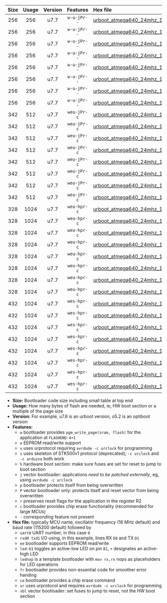 |Size|Usage|Version|Features|Hex file|
|:-:|:-:|:-:|:-:|:--|
|256|256|u7.7|`w-u-jPr--`|[urboot_atmega640_24mhz_115200bps_uart0_rxe0_txe1_led+b7_fr_ur_vbl.hex](https://raw.githubusercontent.com/stefanrueger/urboot.hex/main/mcus/atmega640/fcpu_24mhz/115200_bps/urboot_atmega640_24mhz_115200bps_uart0_rxe0_txe1_led+b7_fr_ur_vbl.hex)|
|256|256|u7.7|`w-u-jPr--`|[urboot_atmega640_24mhz_115200bps_uart0_rxe0_txe1_lednop_fr_ur_vbl.hex](https://raw.githubusercontent.com/stefanrueger/urboot.hex/main/mcus/atmega640/fcpu_24mhz/115200_bps/urboot_atmega640_24mhz_115200bps_uart0_rxe0_txe1_lednop_fr_ur_vbl.hex)|
|256|256|u7.7|`w-u-jPr--`|[urboot_atmega640_24mhz_115200bps_uart1_rxd2_txd3_led+b7_fr_ur_vbl.hex](https://raw.githubusercontent.com/stefanrueger/urboot.hex/main/mcus/atmega640/fcpu_24mhz/115200_bps/urboot_atmega640_24mhz_115200bps_uart1_rxd2_txd3_led+b7_fr_ur_vbl.hex)|
|256|256|u7.7|`w-u-jPr--`|[urboot_atmega640_24mhz_115200bps_uart1_rxd2_txd3_lednop_fr_ur_vbl.hex](https://raw.githubusercontent.com/stefanrueger/urboot.hex/main/mcus/atmega640/fcpu_24mhz/115200_bps/urboot_atmega640_24mhz_115200bps_uart1_rxd2_txd3_lednop_fr_ur_vbl.hex)|
|256|256|u7.7|`w-u-jPr--`|[urboot_atmega640_24mhz_115200bps_uart2_rxh0_txh1_led+b7_fr_ur_vbl.hex](https://raw.githubusercontent.com/stefanrueger/urboot.hex/main/mcus/atmega640/fcpu_24mhz/115200_bps/urboot_atmega640_24mhz_115200bps_uart2_rxh0_txh1_led+b7_fr_ur_vbl.hex)|
|256|256|u7.7|`w-u-jPr--`|[urboot_atmega640_24mhz_115200bps_uart2_rxh0_txh1_lednop_fr_ur_vbl.hex](https://raw.githubusercontent.com/stefanrueger/urboot.hex/main/mcus/atmega640/fcpu_24mhz/115200_bps/urboot_atmega640_24mhz_115200bps_uart2_rxh0_txh1_lednop_fr_ur_vbl.hex)|
|256|256|u7.7|`w-u-jPr--`|[urboot_atmega640_24mhz_115200bps_uart3_rxj0_txj1_led+b7_fr_ur_vbl.hex](https://raw.githubusercontent.com/stefanrueger/urboot.hex/main/mcus/atmega640/fcpu_24mhz/115200_bps/urboot_atmega640_24mhz_115200bps_uart3_rxj0_txj1_led+b7_fr_ur_vbl.hex)|
|256|256|u7.7|`w-u-jPr--`|[urboot_atmega640_24mhz_115200bps_uart3_rxj0_txj1_lednop_fr_ur_vbl.hex](https://raw.githubusercontent.com/stefanrueger/urboot.hex/main/mcus/atmega640/fcpu_24mhz/115200_bps/urboot_atmega640_24mhz_115200bps_uart3_rxj0_txj1_lednop_fr_ur_vbl.hex)|
|342|512|u7.7|`weu-jPr-c`|[urboot_atmega640_24mhz_115200bps_uart0_rxe0_txe1_ee_led+b7_fr_ce_ur_vbl.hex](https://raw.githubusercontent.com/stefanrueger/urboot.hex/main/mcus/atmega640/fcpu_24mhz/115200_bps/urboot_atmega640_24mhz_115200bps_uart0_rxe0_txe1_ee_led+b7_fr_ce_ur_vbl.hex)|
|342|512|u7.7|`weu-jPr-c`|[urboot_atmega640_24mhz_115200bps_uart0_rxe0_txe1_ee_lednop_fr_ce_ur_vbl.hex](https://raw.githubusercontent.com/stefanrueger/urboot.hex/main/mcus/atmega640/fcpu_24mhz/115200_bps/urboot_atmega640_24mhz_115200bps_uart0_rxe0_txe1_ee_lednop_fr_ce_ur_vbl.hex)|
|342|512|u7.7|`weu-jPr-c`|[urboot_atmega640_24mhz_115200bps_uart1_rxd2_txd3_ee_led+b7_fr_ce_ur_vbl.hex](https://raw.githubusercontent.com/stefanrueger/urboot.hex/main/mcus/atmega640/fcpu_24mhz/115200_bps/urboot_atmega640_24mhz_115200bps_uart1_rxd2_txd3_ee_led+b7_fr_ce_ur_vbl.hex)|
|342|512|u7.7|`weu-jPr-c`|[urboot_atmega640_24mhz_115200bps_uart1_rxd2_txd3_ee_lednop_fr_ce_ur_vbl.hex](https://raw.githubusercontent.com/stefanrueger/urboot.hex/main/mcus/atmega640/fcpu_24mhz/115200_bps/urboot_atmega640_24mhz_115200bps_uart1_rxd2_txd3_ee_lednop_fr_ce_ur_vbl.hex)|
|342|512|u7.7|`weu-jPr-c`|[urboot_atmega640_24mhz_115200bps_uart2_rxh0_txh1_ee_led+b7_fr_ce_ur_vbl.hex](https://raw.githubusercontent.com/stefanrueger/urboot.hex/main/mcus/atmega640/fcpu_24mhz/115200_bps/urboot_atmega640_24mhz_115200bps_uart2_rxh0_txh1_ee_led+b7_fr_ce_ur_vbl.hex)|
|342|512|u7.7|`weu-jPr-c`|[urboot_atmega640_24mhz_115200bps_uart2_rxh0_txh1_ee_lednop_fr_ce_ur_vbl.hex](https://raw.githubusercontent.com/stefanrueger/urboot.hex/main/mcus/atmega640/fcpu_24mhz/115200_bps/urboot_atmega640_24mhz_115200bps_uart2_rxh0_txh1_ee_lednop_fr_ce_ur_vbl.hex)|
|342|512|u7.7|`weu-jPr-c`|[urboot_atmega640_24mhz_115200bps_uart3_rxj0_txj1_ee_led+b7_fr_ce_ur_vbl.hex](https://raw.githubusercontent.com/stefanrueger/urboot.hex/main/mcus/atmega640/fcpu_24mhz/115200_bps/urboot_atmega640_24mhz_115200bps_uart3_rxj0_txj1_ee_led+b7_fr_ce_ur_vbl.hex)|
|342|512|u7.7|`weu-jPr-c`|[urboot_atmega640_24mhz_115200bps_uart3_rxj0_txj1_ee_lednop_fr_ce_ur_vbl.hex](https://raw.githubusercontent.com/stefanrueger/urboot.hex/main/mcus/atmega640/fcpu_24mhz/115200_bps/urboot_atmega640_24mhz_115200bps_uart3_rxj0_txj1_ee_lednop_fr_ce_ur_vbl.hex)|
|328|1024|u7.7|`weu-hpr-c`|[urboot_atmega640_24mhz_115200bps_uart0_rxe0_txe1_ee_led+b7_fr_ce_ur.hex](https://raw.githubusercontent.com/stefanrueger/urboot.hex/main/mcus/atmega640/fcpu_24mhz/115200_bps/urboot_atmega640_24mhz_115200bps_uart0_rxe0_txe1_ee_led+b7_fr_ce_ur.hex)|
|328|1024|u7.7|`weu-hpr-c`|[urboot_atmega640_24mhz_115200bps_uart0_rxe0_txe1_ee_lednop_fr_ce_ur.hex](https://raw.githubusercontent.com/stefanrueger/urboot.hex/main/mcus/atmega640/fcpu_24mhz/115200_bps/urboot_atmega640_24mhz_115200bps_uart0_rxe0_txe1_ee_lednop_fr_ce_ur.hex)|
|328|1024|u7.7|`weu-hpr-c`|[urboot_atmega640_24mhz_115200bps_uart1_rxd2_txd3_ee_led+b7_fr_ce_ur.hex](https://raw.githubusercontent.com/stefanrueger/urboot.hex/main/mcus/atmega640/fcpu_24mhz/115200_bps/urboot_atmega640_24mhz_115200bps_uart1_rxd2_txd3_ee_led+b7_fr_ce_ur.hex)|
|328|1024|u7.7|`weu-hpr-c`|[urboot_atmega640_24mhz_115200bps_uart1_rxd2_txd3_ee_lednop_fr_ce_ur.hex](https://raw.githubusercontent.com/stefanrueger/urboot.hex/main/mcus/atmega640/fcpu_24mhz/115200_bps/urboot_atmega640_24mhz_115200bps_uart1_rxd2_txd3_ee_lednop_fr_ce_ur.hex)|
|328|1024|u7.7|`weu-hpr-c`|[urboot_atmega640_24mhz_115200bps_uart2_rxh0_txh1_ee_led+b7_fr_ce_ur.hex](https://raw.githubusercontent.com/stefanrueger/urboot.hex/main/mcus/atmega640/fcpu_24mhz/115200_bps/urboot_atmega640_24mhz_115200bps_uart2_rxh0_txh1_ee_led+b7_fr_ce_ur.hex)|
|328|1024|u7.7|`weu-hpr-c`|[urboot_atmega640_24mhz_115200bps_uart2_rxh0_txh1_ee_lednop_fr_ce_ur.hex](https://raw.githubusercontent.com/stefanrueger/urboot.hex/main/mcus/atmega640/fcpu_24mhz/115200_bps/urboot_atmega640_24mhz_115200bps_uart2_rxh0_txh1_ee_lednop_fr_ce_ur.hex)|
|328|1024|u7.7|`weu-hpr-c`|[urboot_atmega640_24mhz_115200bps_uart3_rxj0_txj1_ee_led+b7_fr_ce_ur.hex](https://raw.githubusercontent.com/stefanrueger/urboot.hex/main/mcus/atmega640/fcpu_24mhz/115200_bps/urboot_atmega640_24mhz_115200bps_uart3_rxj0_txj1_ee_led+b7_fr_ce_ur.hex)|
|328|1024|u7.7|`weu-hpr-c`|[urboot_atmega640_24mhz_115200bps_uart3_rxj0_txj1_ee_lednop_fr_ce_ur.hex](https://raw.githubusercontent.com/stefanrueger/urboot.hex/main/mcus/atmega640/fcpu_24mhz/115200_bps/urboot_atmega640_24mhz_115200bps_uart3_rxj0_txj1_ee_lednop_fr_ce_ur.hex)|
|432|1024|u7.7|`wes-hpr-c`|[urboot_atmega640_24mhz_115200bps_uart0_rxe0_txe1_ee_led+b7_fr_ce.hex](https://raw.githubusercontent.com/stefanrueger/urboot.hex/main/mcus/atmega640/fcpu_24mhz/115200_bps/urboot_atmega640_24mhz_115200bps_uart0_rxe0_txe1_ee_led+b7_fr_ce.hex)|
|432|1024|u7.7|`wes-hpr-c`|[urboot_atmega640_24mhz_115200bps_uart0_rxe0_txe1_ee_lednop_fr_ce.hex](https://raw.githubusercontent.com/stefanrueger/urboot.hex/main/mcus/atmega640/fcpu_24mhz/115200_bps/urboot_atmega640_24mhz_115200bps_uart0_rxe0_txe1_ee_lednop_fr_ce.hex)|
|432|1024|u7.7|`wes-hpr-c`|[urboot_atmega640_24mhz_115200bps_uart1_rxd2_txd3_ee_led+b7_fr_ce.hex](https://raw.githubusercontent.com/stefanrueger/urboot.hex/main/mcus/atmega640/fcpu_24mhz/115200_bps/urboot_atmega640_24mhz_115200bps_uart1_rxd2_txd3_ee_led+b7_fr_ce.hex)|
|432|1024|u7.7|`wes-hpr-c`|[urboot_atmega640_24mhz_115200bps_uart1_rxd2_txd3_ee_lednop_fr_ce.hex](https://raw.githubusercontent.com/stefanrueger/urboot.hex/main/mcus/atmega640/fcpu_24mhz/115200_bps/urboot_atmega640_24mhz_115200bps_uart1_rxd2_txd3_ee_lednop_fr_ce.hex)|
|432|1024|u7.7|`wes-hpr-c`|[urboot_atmega640_24mhz_115200bps_uart2_rxh0_txh1_ee_led+b7_fr_ce.hex](https://raw.githubusercontent.com/stefanrueger/urboot.hex/main/mcus/atmega640/fcpu_24mhz/115200_bps/urboot_atmega640_24mhz_115200bps_uart2_rxh0_txh1_ee_led+b7_fr_ce.hex)|
|432|1024|u7.7|`wes-hpr-c`|[urboot_atmega640_24mhz_115200bps_uart2_rxh0_txh1_ee_lednop_fr_ce.hex](https://raw.githubusercontent.com/stefanrueger/urboot.hex/main/mcus/atmega640/fcpu_24mhz/115200_bps/urboot_atmega640_24mhz_115200bps_uart2_rxh0_txh1_ee_lednop_fr_ce.hex)|
|432|1024|u7.7|`wes-hpr-c`|[urboot_atmega640_24mhz_115200bps_uart3_rxj0_txj1_ee_led+b7_fr_ce.hex](https://raw.githubusercontent.com/stefanrueger/urboot.hex/main/mcus/atmega640/fcpu_24mhz/115200_bps/urboot_atmega640_24mhz_115200bps_uart3_rxj0_txj1_ee_led+b7_fr_ce.hex)|
|432|1024|u7.7|`wes-hpr-c`|[urboot_atmega640_24mhz_115200bps_uart3_rxj0_txj1_ee_lednop_fr_ce.hex](https://raw.githubusercontent.com/stefanrueger/urboot.hex/main/mcus/atmega640/fcpu_24mhz/115200_bps/urboot_atmega640_24mhz_115200bps_uart3_rxj0_txj1_ee_lednop_fr_ce.hex)|

- **Size:** Bootloader code size including small table at top end
- **Usage:** How many bytes of flash are needed, ie, HW boot section or a multiple of the page size
- **Version:** For example, u7.6 is an urboot version, o5.2 is an optiboot version
- **Features:**
  + `w` bootloader provides `pgm_write_page(sram, flash)` for the application at `FLASHEND-4+1`
  + `e` EEPROM read/write support
  + `u` uses urprotocol requiring `avrdude -c urclock` for programming
  + `s` uses skeleton of STK500v1 protocol (deprecated); `-c urclock` and `-c arduino` both work
  + `h` hardware boot section: make sure fuses are set for reset to jump to boot section
  + `j` vector bootloader: applications *need to be patched externally*, eg, using `avrdude -c urclock`
  + `p` bootloader protects itself from being overwritten
  + `P` vector bootloader only: protects itself and reset vector from being overwritten
  + `r` preserves reset flags for the application in the register R2
  + `c` bootloader provides chip erase functionality (recommended for large MCUs)
  + `-` corresponding feature not present
- **Hex file:** typically MCU name, oscillator frequency (16 MHz default) and baud rate (115200 default) followed by
  + `uart0` UART number, in this case `0`
  + `rxd0 txd1` I/O using, in this example, lines RX `D0` and TX `D1`
  + `ee` bootloader supports EEPROM read/write
  + `led-b1` toggles an active-low LED on pin `B1`, `+` designates an active-high LED
  + `lednop` is a template bootloader with `mov rx,rx` nops as placeholders for LED operations
  + `fr` bootloader provides non-essential code for smoother error handing
  + `ce` bootloader provides a chip erase command
  + `ur` uses urprotocol and requires `avrdude -c urclock` for programming
  + `vbl` vector bootloader: set fuses to jump to reset, not the HW boot section
